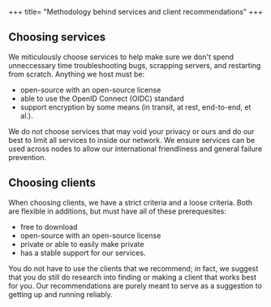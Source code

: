 +++
title= "Methodology behind services and client recommendations"
+++

## Choosing services
We miticulously choose services to help make sure we don't spend unneccessary time troubleshooting bugs, scrapping servers, and restarting from scratch. Anything we host must be:
- open-source with an open-source license
- able to use the OpenID Connect (OIDC) standard 
- support encryption by some means (in transit, at rest, end-to-end, et al.).

We do not choose services that may void your privacy or ours and do our best to limit all services to inside our network. We ensure services can be used across nodes to allow our international friendliness and general failure prevention.

## Choosing clients
When choosing clients, we have a strict criteria and a loose criteria. Both are flexible in additions, but must have all of these prerequesites:
- free to download
- open-source with an open-source license
- private or able to easily make private
- has a stable support for our services.

You do not have to use the clients that we recommend; in fact, we suggest that you do still do research into finding or making a client that works best for you. Our recommendations are purely meant to serve as a suggestion to getting up and running reliably.

